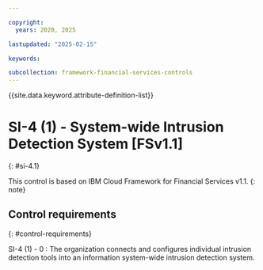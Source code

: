 ```yaml
---

copyright:
  years: 2020, 2025

lastupdated: "2025-02-15"

keywords:

subcollection: framework-financial-services-controls
---
```


{{site.data.keyword.attribute-definition-list}}

               
# SI-4 (1) - System-wide Intrusion Detection System [FSv1.1]
{: #si-4.1}

This control is based on IBM Cloud Framework for Financial Services v1.1.
{: note}


## Control requirements
{: #control-requirements}

SI-4 (1) - 0
    : The organization connects and configures individual intrusion detection tools into an information system-wide intrusion detection system.





